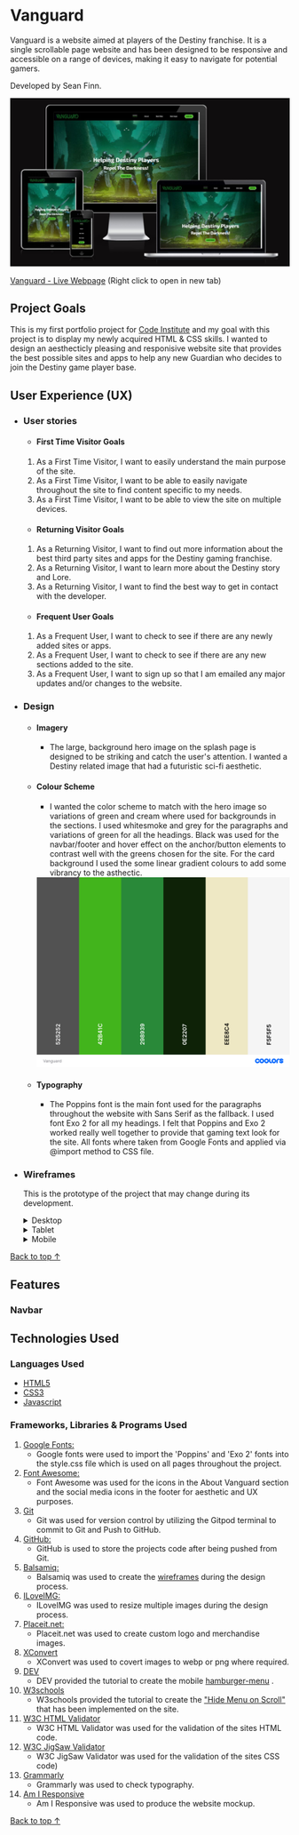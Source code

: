 # Vanguard

Vanguard is a website aimed at players of the Destiny franchise. It is a single scrollable page website and has been designed to be responsive and accessible on a range of devices, making it easy to navigate for potential gamers.

Developed by Sean Finn.

<img src="./assets/readme/amiresponsive.JPG"/>

[Vanguard - Live Webpage](https://seanf316.github.io/P1-Vanguard/) (Right click to open in new tab)

## Project Goals

This is my first portfolio project for [Code Institute](https://codeinstitute.net/) and my goal with this project is to display my newly acquired HTML & CSS skills. I wanted to design an aesthecticly pleasing and responisive website site that provides the best possible sites and apps to help any new Guardian who decides to join the Destiny game player base.

## User Experience (UX)

- ### User stories

    - #### First Time Visitor Goals

    1. As a First Time Visitor, I want to easily understand the main purpose of the site.
    1. As a First Time Visitor, I want to be able to easily navigate throughout the site to find content specific to my needs.
    1. As a First Time Visitor, I want to be able to view the site on multiple devices.

    -   #### Returning Visitor Goals

    1. As a Returning Visitor, I want to find out more information about the best third party sites and apps for the Destiny gaming franchise.
    1. As a Returning Visitor, I want to learn more about the Destiny story and Lore.
    1. As a Returning Visitor, I want to find the best way to get in contact with the developer.

    -   #### Frequent User Goals

    1. As a Frequent User, I want to check to see if there are any newly added sites or apps.
    1. As a Frequent User, I want to check to see if there are any new sections added to the site.
    1. As a Frequent User, I want to sign up so that I am emailed any major updates and/or changes to the website.

-   ### Design

    -   #### Imagery
        -   The large, background hero image on the splash page is designed to be striking and catch the user's attention. I wanted a Destiny related image that had a futuristic sci-fi aesthetic.
    -   #### Colour Scheme
        -   I wanted the color scheme to match with the hero image so variations of green and cream where used for backgrounds in the sections. I used whitesmoke and grey for the paragraphs and variations of green for all the headings. Black was used for the navbar/footer and hover effect on the anchor/button elements to contrast well with the greens chosen for the site. For the card background I used the some linear gradient colours to add some vibrancy to the asthectic.
        <img src="./assets/readme/coolors.png"/>
    -   #### Typography
        -   The Poppins font is the main font used for the paragraphs throughout the website with Sans Serif as the fallback. I used font Exo 2 for all my headings. I felt that Poppins and Exo 2 worked really well together to provide that gaming text look for the site. All fonts where taken from Google Fonts and applied via @import method to CSS file.

*   ### Wireframes

    This is the prototype of the project that may change during its development.
    <details><summary>Desktop</summary>
    <img src="./assets/wireframes/desktop.png" alt="Desktop Wireframe">
    </details>
    <details><summary>Tablet</summary>
    <img src="./assets/wireframes/tablet.png" alt="Tablet Wireframe">
    </details>
    <details><summary>Mobile</summary>
    <img src="./assets/wireframes/mobile.png" alt="Mobile Wireframe">
    </details>

[Back to top &uarr;](#Vanguard)

## Features

### Navbar


## Technologies Used

### Languages Used

-   [HTML5](https://en.wikipedia.org/wiki/HTML5)
-   [CSS3](https://en.wikipedia.org/wiki/Cascading_Style_Sheets)
-   [Javascript](https://en.wikipedia.org/wiki/JavaScript)

### Frameworks, Libraries & Programs Used

1. [Google Fonts:](https://fonts.google.com/)
    - Google fonts were used to import the 'Poppins' and 'Exo 2' fonts into the style.css file which is used on all pages throughout the project.
1. [Font Awesome:](https://fontawesome.com/)
    - Font Awesome was used for the icons in the About Vanguard section and the social media icons in the footer for aesthetic and UX purposes.
1. [Git](https://git-scm.com/)
    - Git was used for version control by utilizing the Gitpod terminal to commit to Git and Push to GitHub.
1. [GitHub:](https://github.com/)
    - GitHub is used to store the projects code after being pushed from Git.
1. [Balsamiq:](https://balsamiq.com/)
    - Balsamiq was used to create the [wireframes](https://github.com/seanf316/P1-Vanguard/tree/main/assets/wireframes) during the design process.
1. [ILoveIMG:](https://www.iloveimg.com/)
    - ILoveIMG was used to resize multiple images during the design process.
1. [Placeit.net:](https://placeit.net//)
    - Placeit.net was used to create custom logo and merchandise images.
1. [XConvert](www.xconvert.com)
    - XConvert was used to covert images to webp or png where required.
1. [DEV](https://dev.to/)
    - DEV provided the tutorial to create the mobile [hamburger-menu](https://dev.to/devggaurav/let-s-build-a-responsive-navbar-and-hamburger-menu-using-html-css-and-javascript-4gci) .
1. [W3schools](https://www.w3schools.com/)
    - W3schools provided the tutorial to create the ["Hide Menu on Scroll"](https://www.w3schools.com/howto/howto_js_navbar_hide_scroll.asp) that has been implemented on the site.
1. [W3C HTML Validator](https://validator.w3.org/)
    - W3C HTML Validator was used for the validation of the sites HTML code.
1. [W3C JigSaw Validator](https://jigsaw.w3.org/css-validator/)
   - W3C JigSaw Validator was used for the validation of the sites CSS code)
1. [Grammarly](https://www.grammarly.com/)
    - Grammarly was used to check typography.
1. [Am I Responsive](https://ui.dev/amiresponsive)
    - Am I Responsive was used to produce the website mockup.

[Back to top &uarr;](#Vanguard)